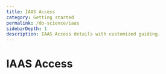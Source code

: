 ```yaml
---
title: IAAS Access
category: Getting started
permalink: /do-science/iaas
sidebarDepth: 1
description: IAAS Access details with customized guiding.
---
```


# IAAS Access

<IaasAccess />
